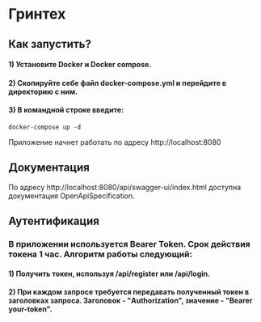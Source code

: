 # Гринтех

## Как запустить?

#### 1) Установите Docker и Docker compose.

#### 2) Скопируйте себе файл docker-compose.yml и перейдите в директорию с ним.

#### 3) В командной строке введите:
```
docker-compose up -d
```
Приложение начнет работать по адресу http://localhost:8080

## Документация

По адресу http://localhost:8080/api/swagger-ui/index.html доступна документация OpenApiSpecification.

## Аутентификация

### В приложении используется Bearer Token. Срок действия токена 1 час. Алгоритм работы следующий:

#### 1) Получить токен, используя /api/register или /api/login.

#### 2) При каждом запросе требуется передавать полученный токен в заголовках запроса. Заголовок - "Authorization", значение - "Bearer your-token".
